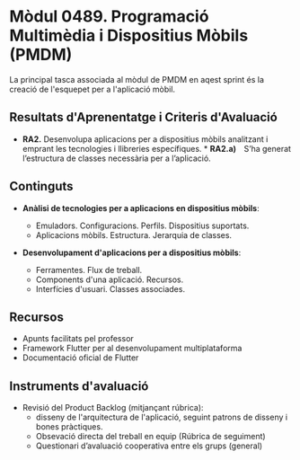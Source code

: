 # **Mòdul 0489**. Programació Multimèdia i Dispositius Mòbils (PMDM)

La principal tasca associada al mòdul de PMDM en aqest sprint és la creació de l'esquepet per a l'aplicació mòbil.

## Resultats d'Aprenentatge i Criteris d'Avaluació

* **RA2.** Desenvolupa aplicacions per a dispositius mòbils analitzant i emprant les tecnologies i llibreries específiques.
       * **RA2.a)** S’ha generat l’estructura de classes necessària per a l’aplicació.

## Continguts

* **Anàlisi de tecnologies per a aplicacions en dispositius mòbils**:
    * Emuladors. Configuracions. Perfils. Dispositius suportats.
    * Aplicacions mòbils. Estructura. Jerarquia de classes.

* **Desenvolupament d'aplicacions per a dispositius mòbils**:
    * Ferramentes. Flux de treball.
    * Components d'una aplicació. Recursos.
    * Interfícies d'usuari. Classes associades.

## Recursos

* Apunts facilitats pel professor
* Framework Flutter per al desenvolupament multiplataforma
* Documentació oficial de Flutter


## Instruments d'avaluació

* Revisió del Product Backlog (mitjançant rúbrica):  
    * disseny de l'arquitectura de l'aplicació, seguint patrons de disseny i bones pràctiques.
    * Obsevació directa del treball en equip (Rúbrica de seguiment)
    * Questionari d’avaluació cooperativa entre els grups (general)